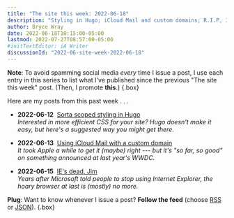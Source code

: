 ```yaml
---
title: "The site this week: 2022-06-18"
description: "Styling in Hugo; iCloud Mail and custom domains; R.I.P, IE."
author: Bryce Wray
date: 2022-06-18T10:15:00-05:00
lastmod: 2022-07-27T08:57:00-05:00
#initTextEditor: iA Writer
discussionId: "2022-06-site-week-2022-06-18"
---
```


**Note**: To avoid spamming social media *every* time I issue a post, I use each entry in this series to list what I've published since the previous "The site this week" post. (Then, I promote **this**.)
{.box}

Here are my posts from this past week . . .

- <span class="sansSerif"><strong class="pokey">2022-06-12</strong></span>&nbsp;&nbsp;[Sorta scoped styling in Hugo](/posts/2022/06/sorta-scoped-styling-hugo/)\
*Interested in more efficient CSS for your site? Hugo doesn't make it easy, but here's a suggested way you might get there.*

- <span class="sansSerif"><strong class="pokey">2022-06-13</strong></span>&nbsp;&nbsp;[Using iCloud Mail with a custom domain](/posts/2022/06/using-icloud-mail-custom-domain/)\
*It took Apple a while to get it (maybe) right --- but it's "so far, so good" on something announced at last year's WWDC.*

- <span class="sansSerif"><strong class="pokey">2022-06-15</strong></span>&nbsp;&nbsp;[IE's dead, Jim](/posts/2022/06/ies-dead-jim/)\
*Years after Microsoft told people to stop using Internet Explorer, the hoary browser at last is (mostly) no more.*

**Plug**: Want to know whenever I issue a post? **Follow the feed** (choose [RSS](/index.xml) or [JSON](/index.json)).
{.box}
